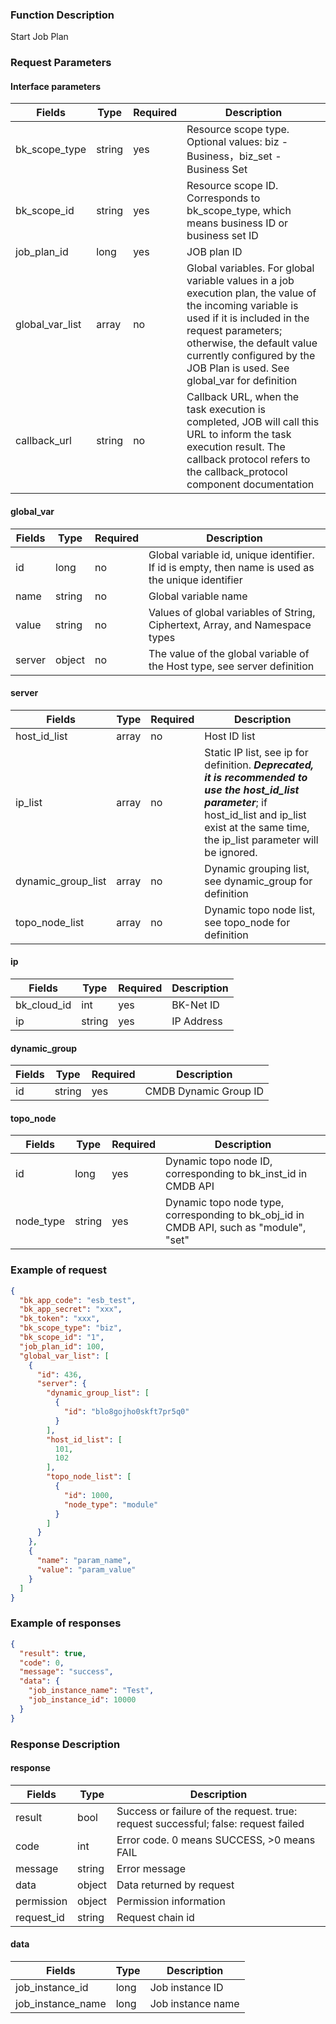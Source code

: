 ### Function Description

Start Job Plan

### Request Parameters

#### Interface parameters

| Fields          | Type   | Required | Description                                                                                                                                                                                                                                                            |
|-----------------|--------|----------|------------------------------------------------------------------------------------------------------------------------------------------------------------------------------------------------------------------------------------------------------------------------|
| bk_scope_type   | string | yes      | Resource scope type. Optional values: biz - Business，biz_set - Business Set                                                                                                                                                                                            |
| bk_scope_id     | string | yes      | Resource scope ID. Corresponds to bk_scope_type, which means business ID or business set ID                                                                                                                                                                            |
| job_plan_id     | long   | yes      | JOB plan ID                                                                                                                                                                                                                                                            |
| global_var_list | array  | no       | Global variables. For global variable values in a job execution plan, the value of the incoming variable is used if it is included in the request parameters; otherwise, the default value currently configured by the JOB Plan is used. See global_var for definition |
| callback_url    | string | no       | Callback URL, when the task execution is completed, JOB will call this URL to inform the task execution result. The callback protocol refers to the callback_protocol component documentation                                                                          |

#### global_var

| Fields | Type   | Required | Description                                                                                       |
|--------|--------|----------|---------------------------------------------------------------------------------------------------|
| id     | long   | no       | Global variable id, unique identifier. If id is empty, then name is used as the unique identifier |
| name   | string | no       | Global variable name                                                                              |
| value  | string | no       | Values of global variables of String, Ciphertext, Array, and Namespace types                      |
| server | object | no       | The value of the global variable of the Host type, see server definition                          |

#### server

| Fields             | Type  | Required | Description                                                                                                                                                                                              |
|--------------------|-------|----------|----------------------------------------------------------------------------------------------------------------------------------------------------------------------------------------------------------|
| host_id_list       | array | no       | Host ID list                                                                                                                                                                                             |
| ip_list            | array | no       | Static IP list, see ip for definition. ***Deprecated, it is recommended to use the host_id_list parameter***; if host_id_list and ip_list exist at the same time, the ip_list parameter will be ignored. |
| dynamic_group_list | array | no       | Dynamic grouping list, see dynamic_group for definition                                                                                                                                                  |
| topo_node_list     | array | no       | Dynamic topo node list, see topo_node for definition                                                                                                                                                     |

#### ip

| Fields      | Type   | Required | Description |
|-------------|--------|----------|-------------|
| bk_cloud_id | int    | yes      | BK-Net ID   |
| ip          | string | yes      | IP Address  |

#### dynamic_group

| Fields | Type   | Required | Description           |
|--------|--------|----------|-----------------------|
| id     | string | yes      | CMDB Dynamic Group ID |

#### topo_node

| Fields    | Type   | Required | Description                                                                             |
|-----------|--------|----------|-----------------------------------------------------------------------------------------|
| id        | long   | yes      | Dynamic topo node ID, corresponding to bk_inst_id in CMDB API                           |
| node_type | string | yes      | Dynamic topo node type, corresponding to bk_obj_id in CMDB API, such as "module", "set" |

### Example of request

```json
{
  "bk_app_code": "esb_test",
  "bk_app_secret": "xxx",
  "bk_token": "xxx",
  "bk_scope_type": "biz",
  "bk_scope_id": "1",
  "job_plan_id": 100,
  "global_var_list": [
    {
      "id": 436,
      "server": {
        "dynamic_group_list": [
          {
            "id": "blo8gojho0skft7pr5q0"
          }
        ],
        "host_id_list": [
          101,
          102
        ],
        "topo_node_list": [
          {
            "id": 1000,
            "node_type": "module"
          }
        ]
      }
    },
    {
      "name": "param_name",
      "value": "param_value"
    }
  ]
}
```

### Example of responses

```json
{
  "result": true,
  "code": 0,
  "message": "success",
  "data": {
    "job_instance_name": "Test",
    "job_instance_id": 10000
  }
}
```

### Response Description

#### response

| Fields     | Type   | Description                                                                        |
|------------|--------|------------------------------------------------------------------------------------|
| result     | bool   | Success or failure of the request. true: request successful; false: request failed |
| code       | int    | Error code. 0 means SUCCESS, >0 means FAIL                                         |
| message    | string | Error message                                                                      |
| data       | object | Data returned by request                                                           |
| permission | object | Permission information                                                             |
| request_id | string | Request chain id                                                                   |

#### data

| Fields            | Type | Description       |
|-------------------|------|-------------------|
| job_instance_id   | long | Job instance ID   |
| job_instance_name | long | Job instance name |

